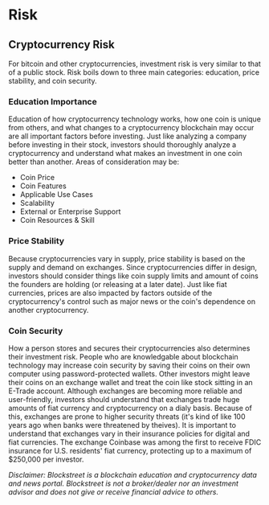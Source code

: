 # Risk
 
## Cryptocurrency Risk

For bitcoin and other cryptocurrencies, investment risk is very similar to that of a public stock. Risk boils down to three main categories: education, price stability, and coin security. 

### Education Importance
Education of how cryptocurrency technology works, how one coin is unique from others, and what changes to a cryptocurrency blockchain may occur are all important factors before investing. Just like analyzing a company before investing in their stock, investors should thoroughly analyze a cryptocurrency and understand what makes an investment in one coin better than another. Areas of consideration may be:
- Coin Price
- Coin Features
- Applicable Use Cases
- Scalability
- External or Enterprise Support
- Coin Resources & Skill

### Price Stability
Because cryptocurrencies vary in supply, price stability is based on the supply and demand on exchanges. Since cryptocurrencies differ in design, investors should consider things like coin supply limits and amount of coins the founders are holding (or releasing at a later date). Just like fiat currencies, prices are also impacted by factors outside of the cryptocurrency's control such as major news or the coin's dependence on another cryptocurrency.

### Coin Security
How a person stores and secures their cryptocurrencies also determines their investment risk. People who are knowledgable about blockchain technology may increase coin security by saving their coins on their own computer using password-protected wallets. Other investors might leave their coins on an exchange wallet and treat the coin like stock sitting in an E-Trade account. Although exchanges are becoming more reliable and user-friendly, investors should understand that exchanges trade huge amounts of fiat currency and cryptocurrency on a dialy basis. Because of this, exchanges are prone to higher security threats (it's kind of like 100 years ago when banks were threatened by theives). It is important to understand that exchanges vary in their insurance policies for digital and fiat currencies. The exchange Coinbase was among the first to receive FDIC insurance for U.S. residents' fiat currency, protecting up to a maximum of $250,000 per investor.


*Disclaimer: Blockstreet is a blockchain education and cryptocurrency data and news portal. Blockstreet is not a broker/dealer nor an investment advisor and does not give or receive financial advice to others.*

